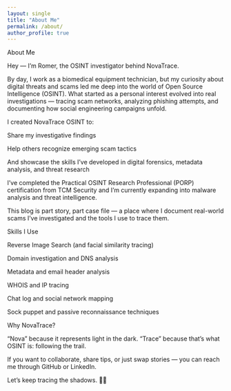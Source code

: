 ```yaml
---
layout: single
title: "About Me"
permalink: /about/
author_profile: true
---
```


About Me

Hey — I’m Romer, the OSINT investigator behind NovaTrace.

By day, I work as a biomedical equipment technician, but my curiosity about digital threats and scams led me deep into the world of Open Source Intelligence (OSINT). What started as a personal interest evolved into real investigations — tracing scam networks, analyzing phishing attempts, and documenting how social engineering campaigns unfold.

I created NovaTrace OSINT to:

Share my investigative findings

Help others recognize emerging scam tactics

And showcase the skills I’ve developed in digital forensics, metadata analysis, and threat research

I’ve completed the Practical OSINT Research Professional (PORP) certification from TCM Security and I’m currently expanding into malware analysis and threat intelligence.

This blog is part story, part case file — a place where I document real-world scams I’ve investigated and the tools I use to trace them.

Skills I Use

Reverse Image Search (and facial similarity tracing)

Domain investigation and DNS analysis

Metadata and email header analysis

WHOIS and IP tracing

Chat log and social network mapping

Sock puppet and passive reconnaissance techniques

Why NovaTrace?

“Nova” because it represents light in the dark. “Trace” because that’s what OSINT is: following the trail.

If you want to collaborate, share tips, or just swap stories — you can reach me through GitHub or LinkedIn.

Let’s keep tracing the shadows. 🕵️‍♂️

